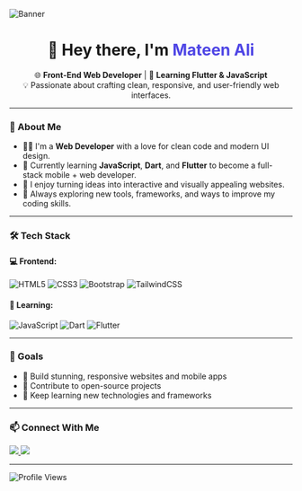 <!-- Banner -->
![Banner](https://i.imgur.com/3Jb5k2L.png)

<h1 align="center">👋 Hey there, I'm <span style="color:#4f46e5;">Mateen Ali</span></h1>

<p align="center">
  🌐 <strong>Front-End Web Developer</strong> | 🚀 <strong>Learning Flutter & JavaScript</strong><br>
  💡 Passionate about crafting clean, responsive, and user-friendly web interfaces.
</p>

---

### 🚀 About Me

- 👨‍💻 I'm a **Web Developer** with a love for clean code and modern UI design.  
- 🌱 Currently learning **JavaScript**, **Dart**, and **Flutter** to become a full-stack mobile + web developer.  
- 🎨 I enjoy turning ideas into interactive and visually appealing websites.  
- 💭 Always exploring new tools, frameworks, and ways to improve my coding skills.  

---

### 🛠️ Tech Stack

#### 💻 Frontend:
![HTML5](https://img.shields.io/badge/HTML5-E34F26?style=for-the-badge&logo=html5&logoColor=white)
![CSS3](https://img.shields.io/badge/CSS3-1572B6?style=for-the-badge&logo=css3&logoColor=white)
![Bootstrap](https://img.shields.io/badge/Bootstrap-563D7C?style=for-the-badge&logo=bootstrap&logoColor=white)
![TailwindCSS](https://img.shields.io/badge/Tailwind_CSS-38B2AC?style=for-the-badge&logo=tailwind-css&logoColor=white)

#### 🧠 Learning:
![JavaScript](https://img.shields.io/badge/JavaScript-F7DF1E?style=for-the-badge&logo=javascript&logoColor=black)
![Dart](https://img.shields.io/badge/Dart-0175C2?style=for-the-badge&logo=dart&logoColor=white)
![Flutter](https://img.shields.io/badge/Flutter-02569B?style=for-the-badge&logo=flutter&logoColor=white)

---

### 🌟 Goals
- 🔹 Build stunning, responsive websites and mobile apps  
- 🔹 Contribute to open-source projects  
- 🔹 Keep learning new technologies and frameworks  

---

### 📫 Connect With Me
<p align="left">
  <a href="https://linkedin.com/in/your-linkedin" target="_blank">
    <img src="https://img.shields.io/badge/LinkedIn-0A66C2?style=for-the-badge&logo=linkedin&logoColor=white"/>
  </a>
  <a href="mailto:mateenali170@gmail.com" target="_blank">
    <img src="https://img.shields.io/badge/Email-D14836?style=for-the-badge&logo=gmail&logoColor=white"/>
  </a>
</p>

---
![Profile Views](https://komarev.com/ghpvc/?username=YOUR_GITHUB_USERNAME&label=Profile%20views&color=blue)


